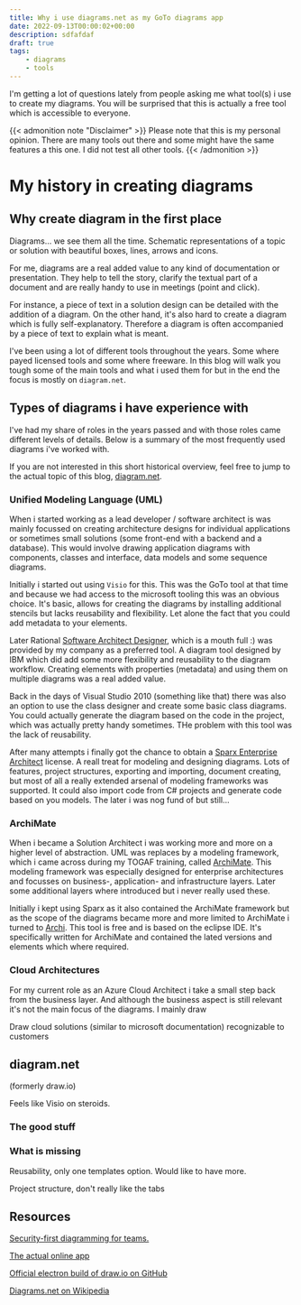 ```yaml
---
title: Why i use diagrams.net as my GoTo diagrams app
date: 2022-09-13T00:00:02+00:00
description: sdfafdaf
draft: true
tags:
    - diagrams
    - tools
---
```


I'm getting a lot of questions lately from people asking me what tool(s) i use to create my diagrams. You will be surprised that this is actually a free tool which is accessible to everyone.

{{< admonition note "Disclaimer" >}}
Please note that this is my personal opinion. There are many tools out there and some might have the same features a this one. I did not test all other tools.
{{< /admonition >}}

# My history in creating diagrams

## Why create diagram in the first place

Diagrams... we see them all the time. Schematic representations of a topic or solution with beautiful boxes, lines, arrows and icons. 

For me, diagrams are a real added value to any kind of documentation or presentation. They help to tell the story, clarify the textual part of a document and are really handy to use in meetings (point and click). 

For instance, a piece of text in a solution design can be detailed with the addition of a diagram. On the other hand, it's also hard to create a diagram which is fully self-explanatory. Therefore a diagram is often accompanied by a piece of text to explain what is meant.

I've been using a lot of different tools throughout the years. Some where payed licensed tools and some where freeware. In this blog will walk you tough some of the main tools and what i used them for but in the end the focus is mostly on `diagram.net`.

## Types of diagrams i have experience with

I've had my share of roles in the years passed and with those roles came different levels of details. Below is a summary of the most frequently used diagrams i've worked with.

If you are not interested in this short historical overview, feel free to jump to the actual topic of this blog, [diagram.net](#diagramnet).

### Unified Modeling Language (UML)

When i started working as a lead developer / software architect is was mainly focussed on creating architecture designs for individual applications or sometimes small solutions (some front-end with a backend and a database). This would involve drawing application diagrams  with components, classes and interface, data models and some sequence diagrams.

Initially i started out using `Visio` for this. This was the GoTo tool at that time and because we had access to the microsoft tooling this was an obvious choice. It's basic, allows for creating the diagrams by installing additional stencils but lacks reusability and flexibility. Let alone the fact that you could add metadata to your elements. 

Later Rational [Software Architect Designer](https://www.ibm.com/products/rational-software-architect-designer), which is a mouth full :) was provided by my company as a preferred tool. A diagram tool designed by IBM which did add some more flexibility and reusability to the diagram workflow. Creating elements with properties (metadata) and using them on multiple diagrams was a real added value.

Back in the days of Visual Studio 2010 (something like that) there was also an option to use the class designer and create some basic class diagrams. You could actually generate the diagram based on the code in the project, which was actually pretty handy sometimes. THe problem with this tool was the lack of reusability. 

After many attempts i finally got the chance to obtain a [Sparx Enterprise Architect](https://sparxsystems.com/) license. A reall treat for modeling and designing diagrams. Lots of features, project structures, exporting and importing, document creating, but most of all a really extended arsenal of modeling frameworks was supported. It could also import code from C# projects and generate code based on you models. The later i was nog fund of but still...

### ArchiMate

When i became a Solution Architect i was working more and more on a higher level of abstraction. UML was replaces by a modeling framework, which i came across during my TOGAF training, called [ArchiMate](https://www.opengroup.org/archimate-forum/archimate-overview). This modeling framework was especially designed for enterprise architectures and focusses on business-, application- and infrastructure layers. Later some additional layers where introduced but i never really used these.

Initially i kept using Sparx as it also contained the ArchiMate framework but as the scope of the diagrams became more and more limited to ArchiMate i turned to [Archi](https://www.archimatetool.com/). This tool is free and is based on the eclipse IDE. It's specifically written for ArchiMate and contained the lated versions and elements which where required.

### Cloud Architectures

For my current role as an Azure Cloud Architect i take a small step back from the business layer. And although the business aspect is still relevant it's not the main focus of the diagrams. I mainly draw 

Draw cloud solutions (similar to microsoft documentation)
recognizable to customers

## diagram.net

(formerly draw.io)

Feels like Visio on steroids.

### The good stuff

### What is missing

Reusability, only one templates option. Would like to have more.

Project structure, don't really like the tabs

## Resources

[Security-first diagramming for teams.](https://www.diagrams.net/)

[The actual online app](https://app.diagrams.net/)

[Official electron build of draw.io on GitHub](https://github.com/jgraph/drawio-desktop)

[Diagrams.net on Wikipedia](https://en.wikipedia.org/wiki/Diagrams.net)
